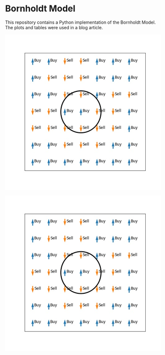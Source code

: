 # Bornholdt Model

This repository contains a Python implementation of the Bornholdt Model. The plots and tables were used in a blog article.

![Lattice](plots/schematic.jpeg)

![](plots/schematic.jpeg)


